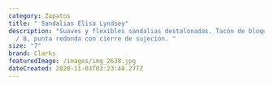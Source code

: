 ```yaml
---
category: Zapatos
title: " Sandalias Elisa Lyndsey"
description: "Suaves y flexibles sandalias destalonadas. Tacón de bloque de 1-7
  / 8, punta redonda con cierre de sujeción. "
size: "7"
brand: Clarks
featuredImage: /images/img_2638.jpg
dateCreated: 2020-11-03T03:23:48.277Z
---
```

